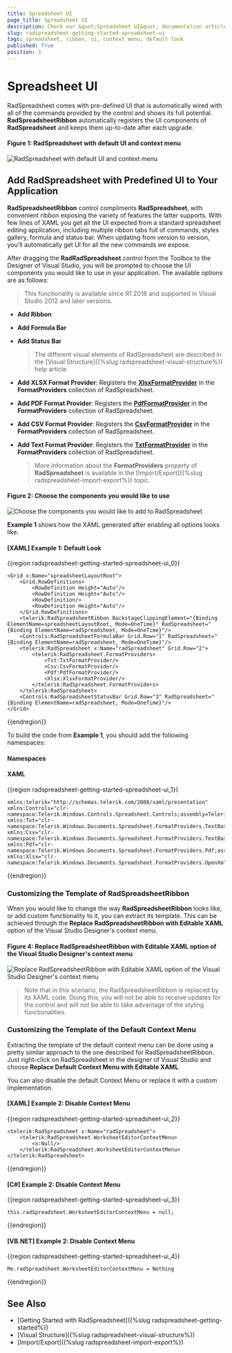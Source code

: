 ```yaml
---
title: Spreadsheet UI
page_title: Spreadsheet UI
description: Check our &quot;Spreadsheet UI&quot; documentation article for the RadSpreadsheet WPF control.
slug: radspreadsheet-getting-started-spreadsheet-ui
tags: spreadsheet, ribbon, ui, context menu, default look
published: True
position: 1
---
```


# Spreadsheet UI

RadSpreadsheet comes with pre-defined UI that is automatically wired with all of the commands provided by the control and shows its full potential. **RadSpreadsheetRibbon** automatically registers the UI components of **RadSpreadsheet** and keeps them up-to-date after each upgrade.

#### Figure 1: RadSpreadsheet with default UI and context menu
![RadSpreadsheet with default UI and context menu](images/RadSpreadsheet_Ribbon_01.png)


## Add RadSpreadsheet with Predefined UI to Your Application

**RadSpreadsheetRibbon** control compliments **RadSpreadsheet**, with convenient ribbon exposing the variety of features the latter supports. With few lines of XAML you get all the UI expected from a standard spreadsheet editing application, including multiple ribbon tabs full of commands, styles gallery, formula and status bar. When updating from version to version, you'll automatically get UI for all the new commands we expose.

After dragging the **RadRadSpreadsheet** control from the Toolbox to the Designer of Visual Studio, you will be prompted to choose the UI components you would like to use in your application. The available options are as follows:

>This functionality is available since R1 2018 and supported in Visual Studio 2012 and later versions.

* **Add Ribbon**

* **Add Formula Bar**

* **Add Status Bar**

	> The different visual elements of RadSpreadsheet are described in the [Visual Structure]({%slug radspreadsheet-visual-structure%}) help article.

* **Add XLSX Format Provider**: Registers the [**XlsxFormatProvider**](https://docs.telerik.com/devtools/document-processing/libraries/radspreadprocessing/formats-and-conversion/xlsx/xlsxformatprovider) in the **FormatProviders** collection of RadSpreadsheet.

* **Add PDF Format Provider**: Registers the [**PdfFormatProvider**](https://docs.telerik.com/devtools/document-processing/libraries/radspreadprocessing/formats-and-conversion/pdf/pdfformatprovider) in the **FormatProviders** collection of RadSpreadsheet.

* **Add CSV Format Provider**: Registers the [**CsvFormatProvider**](https://docs.telerik.com/devtools/document-processing/libraries/radspreadprocessing/formats-and-conversion/csv/csvformatprovider) in the **FormatProviders** collection of RadSpreadsheet.

* **Add Text Format Provider**: Registers the [**TxtFormatProvider**](https://docs.telerik.com/devtools/document-processing/libraries/radspreadprocessing/formats-and-conversion/txt/txtformatprovider) in the **FormatProviders** collection of RadSpreadsheet.

	> More information about the **FormatProviders** property of **RadSpreadsheet** is available in the [Import/Export]({%slug radspreadsheet-import-export%}) topic.


#### Figure 2: Choose the components you would like to use

![Choose the components you would like to add to RadSpreadsheet](images/RadSpreadsheet_Ribbon_02.png)


**Example 1** shows how the XAML generated after enabling all options looks like.

#### [XAML] Example 1: Default Look

{{region radspreadsheet-getting-started-spreadsheet-ui_0}}

	<Grid x:Name="spreadsheetLayoutRoot">
	    <Grid.RowDefinitions>
	        <RowDefinition Height="Auto"/>
	        <RowDefinition Height="Auto"/>
	        <RowDefinition/>
	        <RowDefinition Height="Auto"/>
	    </Grid.RowDefinitions>
	    <telerik:RadSpreadsheetRibbon BackstageClippingElement="{Binding ElementName=spreadsheetLayoutRoot, Mode=OneTime}" RadSpreadsheet="{Binding ElementName=radSpreadsheet, Mode=OneTime}"/>
	    <Controls:RadSpreadsheetFormulaBar Grid.Row="1" RadSpreadsheet="{Binding ElementName=radSpreadsheet, Mode=OneTime}"/>
	    <telerik:RadSpreadsheet x:Name="radSpreadsheet" Grid.Row="2">
	        <telerik:RadSpreadsheet.FormatProviders>
	            <Txt:TxtFormatProvider/>
	            <Csv:CsvFormatProvider/>
	            <Pdf:PdfFormatProvider/>
	            <Xlsx:XlsxFormatProvider/>
	        </telerik:RadSpreadsheet.FormatProviders>
	    </telerik:RadSpreadsheet>
	    <Controls:RadSpreadsheetStatusBar Grid.Row="3" RadSpreadsheet="{Binding ElementName=radSpreadsheet, Mode=OneTime}"/>
	</Grid>
{{endregion}}


To build the code from **Example 1**, you should add the following namespaces:

#### Namespaces

#### __XAML__

{{region radspreadsheet-getting-started-spreadsheet-ui_1}}

	xmlns:telerik="http://schemas.telerik.com/2008/xaml/presentation" 
    xmlns:Controls="clr-namespace:Telerik.Windows.Controls.Spreadsheet.Controls;assembly=Telerik.Windows.Controls.Spreadsheet" 
    xmlns:Txt="clr-namespace:Telerik.Windows.Documents.Spreadsheet.FormatProviders.TextBased.Txt;assembly=Telerik.Windows.Documents.Spreadsheet"
    xmlns:Csv="clr-namespace:Telerik.Windows.Documents.Spreadsheet.FormatProviders.TextBased.Csv;assembly=Telerik.Windows.Documents.Spreadsheet" 
    xmlns:Pdf="clr-namespace:Telerik.Windows.Documents.Spreadsheet.FormatProviders.Pdf;assembly=Telerik.Windows.Documents.Spreadsheet.FormatProviders.Pdf"
    xmlns:Xlsx="clr-namespace:Telerik.Windows.Documents.Spreadsheet.FormatProviders.OpenXml.Xlsx;assembly=Telerik.Windows.Documents.Spreadsheet.FormatProviders.OpenXml" 
    
{{endregion}}

### Customizing the Template of RadSpreadsheetRibbon

When you would like to change the way **RadSpreadsheetRibbon** looks like, or add custom functionality to it, you can extract its template. This can be achieved through the **Replace RadSpreadsheetRibbon with Editable XAML** option of the Visual Studio Designer's context menu.

#### Figure 4: Replace RadSpreadsheetRibbon with Editable XAML option of the Visual Studio Designer's context menu

![Replace RadSpreadsheetRibbon with Editable XAML option of the Visual Studio Designer's context menu](images/RadSpreadsheet_Ribbon_03.png)

> Note that in this scenario, the RadSpreadsheetRibbon is replaced by its XAML code. Doing this, you will not be able to receive updates for the control and will not be able to take advantage of the styling functionalities. 



### Customizing the Template of the Default Context Menu

Extracting the template of the default context menu can be done using a pretty similar approach to the one described for RadSpreadsheetRibbon. Just right-click on RadSpreadsheet in the designer of Visual Studio and choose **Replace Default Context Menu with Editable XAML**.

You can also disable the default Context Menu or replace it with a custom implementation.


#### [XAML] Example 2: Disable Context Menu

{{region radspreadsheet-getting-started-spreadsheet-ui_2}}

	<telerik:RadSpreadsheet x:Name="radSpreadsheet">
	    <telerik:RadSpreadsheet.WorksheetEditorContextMenu>
	        <x:Null/>
	    </telerik:RadSpreadsheet.WorksheetEditorContextMenu>
	</telerik:RadSpreadsheet>
{{endregion}}

#### [C#] Example 2: Disable Context Menu

{{region radspreadsheet-getting-started-spreadsheet-ui_3}}

	this.radSpreadsheet.WorksheetEditorContextMenu = null;
{{endregion}}

#### [VB.NET] Example 2: Disable Context Menu

{{region radspreadsheet-getting-started-spreadsheet-ui_4}}

	Me.radSpreadsheet.WorksheetEditorContextMenu = Nothing
{{endregion}}


## See Also

* [Getting Started with RadSpreadsheet]({%slug radspreadsheet-getting-started%})
* [Visual Structure]({%slug radspreadsheet-visual-structure%})
* [Import/Export]({%slug radspreadsheet-import-export%})